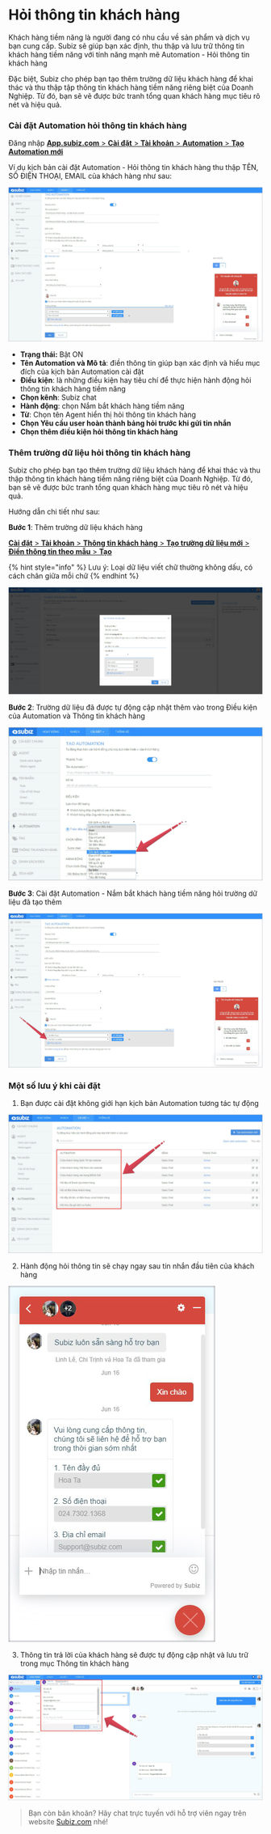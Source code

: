 # Hỏi thông tin khách hàng

Khách hàng tiềm năng là người đang có nhu cầu về sản phẩm và dịch vụ bạn cung cấp. Subiz sẽ giúp bạn xác định, thu thập và lưu trữ thông tin khách hàng tiềm năng với tính năng mạnh mẽ Automation - Hỏi thông tin khách hàng

Đặc biệt, Subiz cho phép bạn tạo thêm trường dữ liệu khách hàng để khai thác và thu thập tập thông tin khách hàng tiềm năng riêng biệt của Doanh Nghiệp. Từ đó, bạn sẽ vẽ được bức tranh tổng quan khách hàng mục tiêu rõ nét và hiệu quả.

### Cài đặt Automation hỏi thông tin khách hàng

 Đăng nhập [**App.subiz.com** &gt; **Cài đặt** &gt; **Tài khoản** &gt; **Automation** &gt; **Tạo Automation mới** ](https://app.subiz.com/settings/automation-add)

Ví dụ kịch bản cài đặt Automation - Hỏi thông tin khách hàng thu thập TÊN, SỐ ĐIỆN THOẠI, EMAIL của khách hàng như sau:

![K&#x1ECB;ch b&#x1EA3;n Automation h&#x1ECF;i s&#x1ED1; &#x111;i&#x1EC7;n tho&#x1EA1;i, Email kh&#xE1;ch h&#xE0;ng](../../.gitbook/assets/auto-ask-info.jpg)

* **Trạng thái:** Bật ON
* **Tên Automation và Mô tả**: điền thông tin giúp bạn xác định và hiểu mục đích của kịch bản Automation cài đặt
* **Điều kiện**: là những điều kiện hay tiêu chí để thực hiện hành động hỏi thông tin khách hàng tiềm năng
* **Chọn kênh**: Subiz chat 
* **Hành động**: chọn Nắm bắt khách hàng tiềm năng
* **Từ**: Chọn tên Agent hiển thị hỏi thông tin khách hàng
* **Chọn Yêu cầu user hoàn thành bảng hỏi trước khi gửi tin nhắn**
* **Chọn thêm điều kiện hỏi thông tin khách hàng**

### Thêm trường dữ liệu hỏi thông tin khách hàng

Subiz cho phép bạn tạo thêm trường dữ liệu khách hàng để khai thác và thu thập thông tin khách hàng tiềm năng riêng biệt của Doanh Nghiệp. Từ đó, bạn sẽ vẽ được bức tranh tổng quan khách hàng mục tiêu rõ nét và hiệu quả. 

Hướng dẫn chi tiết như sau:

**Bước 1**: Thêm trường dữ liệu khách hàng

[**Cài đặt** &gt; **Tài khoản** &gt; **Thông tin khách hàng** &gt; **Tạo trường dữ liệu mới** &gt; **Điền thông tin theo mẫu** &gt; **Tạo**  ](https://app.subiz.com/settings/user-attributes#)

{% hint style="info" %}
Lưu ý: Loại dữ liệu viết chữ thường không dấu, có cách chân giữa mỗi chữ
{% endhint %}

![V&#xED; d&#x1EE5; T&#x1EA1;o th&#xEA;m tr&#x1B0;&#x1EDD;ng d&#x1EEF; li&#x1EC7;u kh&#xE1;ch h&#xE0;ng](../../.gitbook/assets/user-attri-1.jpg)

**Bước 2**: Trường dữ liệu đã được tự động cập nhật thêm vào trong Điều kiện của Automation và Thông tin khách hàng

![Tr&#x1B0;&#x1EDD;ng d&#x1EEF; li&#x1EC7;u m&#x1EDB;i &#x111;&#x1B0;&#x1EE3;c th&#xEA;m v&#xE0;o &#x111;i&#x1EC1;u ki&#x1EC7;n Automation](../../.gitbook/assets/auto-2.jpg)

**Bước 3**: Cài đặt Automation - Nắm bắt khách hàng tiềm năng hỏi trường dữ liệu đã tạo thêm

![V&#xED; d&#x1EE5; Automation h&#x1ECF;i nhu c&#x1EA7;u g&#xF3;i d&#x1ECB;ch v&#x1EE5; Subiz](../../.gitbook/assets/auto-3.jpg)

### Một số lưu ý khi cài đặt

1. Bạn được cài đặt không giới hạn kịch bản Automation tương tác tự động

![Kh&#xF4;ng gi&#x1EDB;i h&#x1EA1;n s&#x1ED1; l&#x1B0;&#x1EE3;ng k&#x1ECB;ch b&#x1EA3;n Automation](../../.gitbook/assets/40.-auto-unlimited.jpg)

  2. Hành động hỏi thông tin sẽ chạy ngay sau tin nhắn đầu tiên của khách hàng

![C&#x1EED;a s&#x1ED5; Subiz chat tr&#xEA;n website](../../.gitbook/assets/widget-capture%20%281%29.jpg)

  3. Thông tin trả lời của khách hàng sẽ được tự động cập nhật và lưu trữ trong mục Thông tin khách hàng

![Trang qu&#x1EA3;n tr&#x1ECB; Subiz](../../.gitbook/assets/update-user.jpg)

> Bạn còn băn khoăn? Hãy chat trực tuyến với hỗ trợ viên ngay trên website [Subiz.com](https://subiz.com/vi/feature.html) nhé!



